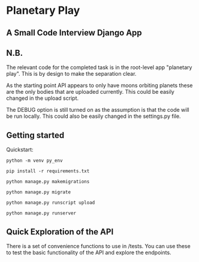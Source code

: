 # Planetary Play
## A Small Code Interview Django App

## N.B.
The relevant code for the completed task is in the root-level app "planetary play". This is by design to make
the separation clear.

As the starting point API appears to only have moons orbiting planets these
are the only bodies that are uploaded currently. This could be easily changed in the
upload script.

The DEBUG option is still turned on as the assumption is that the code will be run locally. This
could also be easily changed in the settings.py file.

## Getting started
Quickstart:
```
python -m venv py_env

pip install -r requirements.txt

python manage.py makemigrations

python manage.py migrate

python manage.py runscript upload

python manage.py runserver
```

## Quick Exploration of the API
There is a set of convenience functions to use in /tests. You can
use these to test the basic functionality of the API and explore the endpoints.
